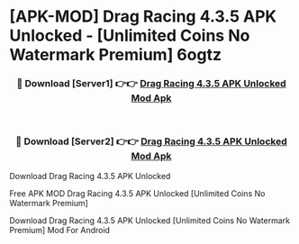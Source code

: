 # [APK-MOD] Drag Racing 4.3.5 APK Unlocked - [Unlimited Coins No Watermark Premium] 6ogtz



<div align="center">
<h3>🔴 Download [Server1] 👉👉 <a href="https://momento.my/?title=Drag_Racing_4.3.5_APK_Unlocked">Drag Racing 4.3.5 APK Unlocked Mod Apk</a></h3><br>

<h3>🔴 Download [Server2] 👉👉 <a href="https://momento.my/?title=Drag_Racing_4.3.5_APK_Unlocked">Drag Racing 4.3.5 APK Unlocked Mod Apk</a></h3>
</div>



Download Drag Racing 4.3.5 APK Unlocked 

Free APK MOD Drag Racing 4.3.5 APK Unlocked [Unlimited Coins No Watermark Premium]

Download Drag Racing 4.3.5 APK Unlocked [Unlimited Coins No Watermark Premium] Mod For Android
